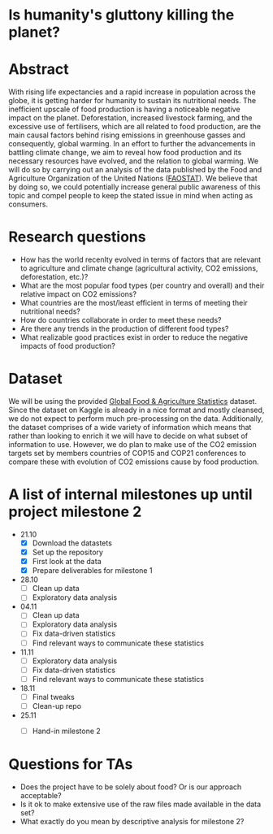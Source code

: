 # Is humanity's gluttony killing the planet?

# Abstract
With rising life expectancies and a rapid increase in population across the globe, it is getting harder for humanity to sustain its nutritional needs. The inefficient upscale of food production is having a noticeable negative impact on the planet. Deforestation, increased livestock farming, and the excessive use of fertilisers, which are all related to food production, are the main causal factors behind rising emissions in greenhouse gasses and consequently, global warming. In an effort to further the advancements in battling climate change, we aim to reveal how food production and its necessary resources have evolved, and the relation to global warming. We will do so by carrying out an analysis of the data published by the Food and Agriculture Organization of the United Nations ([FAOSTAT](http://www.fao.org/faostat/en/#home)). We believe that by doing so, we could potentially increase general public awareness of this topic and compel people to keep the stated issue in mind when acting as consumers.

# Research questions
- How has the world recenlty evolved in terms of factors that are relevant to agriculture and climate change (agricultural activity, CO2 emissions, deforestation, etc.)?
- What are the most popular food types (per country and overall) and their relative impact on CO2 emissions?
- What countries are the most/least efficient in terms of meeting their nutritional needs?
- How do countries collaborate in order to meet these needs?
- Are there any trends in the production of different food types?
- What realizable good practices exist in order to reduce the negative impacts of food production?

# Dataset
We will be using the provided [Global Food & Agriculture Statistics](https://www.kaggle.com/unitednations/global-food-agriculture-statistics) dataset. Since the dataset on Kaggle is already in a nice format and mostly cleansed, we do not expect to perform much pre-processing on the data. Additionally, the dataset comprises of a wide variety of information which means that rather than looking to enrich it we will have to decide on what subset of information to use. However, we do plan to make use of the CO2 emission targets set by members countries of COP15 and COP21 conferences to compare these with evolution of CO2 emissions cause by food production.

# A list of internal milestones up until project milestone 2
* 21.10
    - [x] Download the datastets
    - [x] Set up the repository
    - [x] First look at the data
    - [x] Prepare deliverables for milestone 1
* 28.10
    - [ ] Clean up data
    - [ ] Exploratory data analysis
* 04.11
    - [ ] Clean up data
    - [ ] Exploratory data analysis
    - [ ] Fix data-driven statistics
    - [ ] Find relevant ways to communicate these statistics
* 11.11
    - [ ] Exploratory data analysis
    - [ ] Fix data-driven statistics
    - [ ] Find relevant ways to communicate these statistics
* 18.11
    - [ ] Final tweaks
    - [ ] Clean-up repo
* 25.11
    - [ ] Hand-in milestone 2
  

# Questions for TAs
- Does the project have to be solely about food? Or is our approach acceptable?
- Is it ok to make extensive use of the raw files made available in the data set?
- What exactly do you mean by descriptive analysis for milestone 2?
